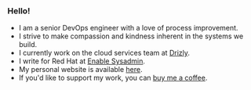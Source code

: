 ### Hello!

- I am a senior DevOps engineer with a love of process improvement.
- I strive to make compassion and kindness inherent in the systems we build.
- I currently work on the cloud services team at [Drizly](https://drizly.com).
- I write for Red Hat at [Enable Sysadmin](https://www.redhat.com/sysadmin/users/jonathan-roemer).
- My personal website is available [here](https://roemersoftworks.com).
- If you'd like to support my work, you can [buy me a coffee](https://ko-fi.com/jroemer).

